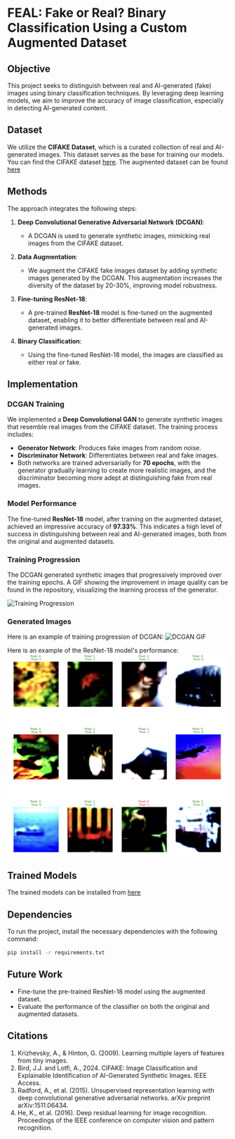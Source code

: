 # **FEAL: Fake or Real? Binary Classification Using a Custom Augmented Dataset**

## **Objective**
This project seeks to distinguish between real and AI-generated (fake) images using binary classification techniques. By leveraging deep learning models, we aim to improve the accuracy of image classification, especially in detecting AI-generated content.

## **Dataset**
We utilize the **CIFAKE Dataset**, which is a curated collection of real and AI-generated images. This dataset serves as the base for training our models. You can find the CIFAKE dataset [here](https://www.kaggle.com/datasets/birdy654/cifake-real-and-ai-generated-synthetic-images/data).
The augmented dataset can be found [here](https://drive.google.com/drive/folders/19GDoDJ2RMibmf1e7ELy6ijQn5aTGebFY?usp=sharing)

## **Methods**
The approach integrates the following steps:
1. **Deep Convolutional Generative Adversarial Network (DCGAN)**:
   - A DCGAN is used to generate synthetic images, mimicking real images from the CIFAKE dataset.
   
2. **Data Augmentation**:
   - We augment the CIFAKE fake images dataset by adding synthetic images generated by the DCGAN. This augmentation increases the diversity of the dataset by 20-30%, improving model robustness.

3. **Fine-tuning ResNet-18**:
   - A pre-trained **ResNet-18** model is fine-tuned on the augmented dataset, enabling it to better differentiate between real and AI-generated images.

4. **Binary Classification**:
   - Using the fine-tuned ResNet-18 model, the images are classified as either real or fake.

## **Implementation**

### **DCGAN Training**
We implemented a **Deep Convolutional GAN** to generate synthetic images that resemble real images from the CIFAKE dataset. The training process includes:
- **Generator Network**: Produces fake images from random noise.
- **Discriminator Network**: Differentiates between real and fake images.
- Both networks are trained adversarially for **70 epochs**, with the generator gradually learning to create more realistic images, and the discriminator becoming more adept at distinguishing fake from real images.

### **Model Performance**
The fine-tuned **ResNet-18** model, after training on the augmented dataset, achieved an impressive accuracy of **97.33%**. This indicates a high level of success in distinguishing between real and AI-generated images, both from the original and augmented datasets.

### **Training Progression**
The DCGAN generated synthetic images that progressively improved over the training epochs. A GIF showing the improvement in image quality can be found in the repository, visualizing the learning process of the generator.

![Training Progression](path_to_training_progression.gif)

### **Generated Images**
Here is an example of training progression of DCGAN:
![DCGAN GIF](https://github.com/shreyasbachi/feal/blob/213d3721c4e04aafe52a3414d5f7d25e6ac05e17/visualization/dcgan.gif)

Here is an example of the ResNet-18 model's performance:
![RESNET](visualization/resnet-18.png)

## **Trained Models**
The trained models can be installed from [here](https://drive.google.com/drive/folders/19GDoDJ2RMibmf1e7ELy6ijQn5aTGebFY?usp=sharing)

## **Dependencies**
To run the project, install the necessary dependencies with the following command:

```bash
pip install -r requirements.txt
```

## Future Work

- Fine-tune the pre-trained ResNet-18 model using the augmented dataset.
- Evaluate the performance of the classifier on both the original and augmented datasets.

## Citations

1. Krizhevsky, A., & Hinton, G. (2009). Learning multiple layers of features from tiny images.
2. Bird, J.J. and Lotfi, A., 2024. CIFAKE: Image Classification and Explainable Identification of AI-Generated Synthetic Images. IEEE Access.
3. Radford, A., et al. (2015). Unsupervised representation learning with deep convolutional generative adversarial networks. arXiv preprint arXiv:1511.06434.
4. He, K., et al. (2016). Deep residual learning for image recognition. Proceedings of the IEEE conference on computer vision and pattern recognition.
